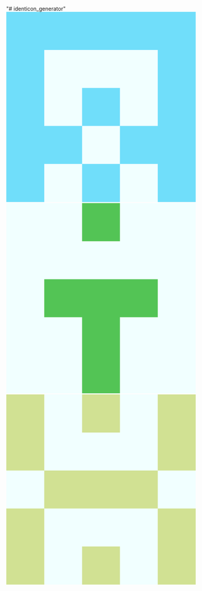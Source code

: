 "# identicon_generator" 
![alt text](https://github.com/leungjch/identicon_generator/blob/master/identicons/Screenshots/1111_Third.png)
![alt text](https://github.com/leungjch/identicon_generator/blob/master/identicons/Screenshots/1133_get.png)
![alt text](https://github.com/leungjch/identicon_generator/blob/master/identicons/Screenshots/1857_more.png)
